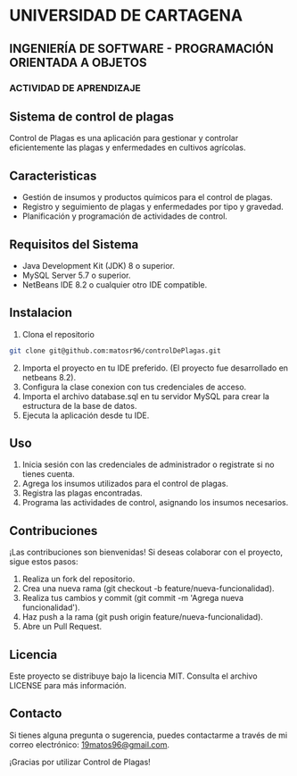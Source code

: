 # UNIVERSIDAD DE CARTAGENA
## INGENIERÍA DE SOFTWARE - PROGRAMACIÓN ORIENTADA A OBJETOS
### ACTIVIDAD DE APRENDIZAJE

## Sistema de control de plagas

Control de Plagas es una aplicación para gestionar y controlar eficientemente las plagas y enfermedades en cultivos agrícolas.

## Caracteristicas
- Gestión de insumos y productos químicos para el control de plagas.
- Registro y seguimiento de plagas y enfermedades por tipo y gravedad.
- Planificación y programación de actividades de control.

## Requisitos del Sistema

- Java Development Kit (JDK) 8 o superior.
- MySQL Server 5.7 o superior.
- NetBeans IDE 8.2 o cualquier otro IDE compatible.

## Instalacion

1. Clona el repositorio

```bash 
git clone git@github.com:matosr96/controlDePlagas.git
```

2. Importa el proyecto en tu IDE preferido. (El proyecto fue desarrollado en netbeans 8.2).
3. Configura la clase conexion con tus credenciales de acceso.
4. Importa el archivo database.sql en tu servidor MySQL para crear la estructura de la base de datos.
5. Ejecuta la aplicación desde tu IDE.

## Uso
1. Inicia sesión con las credenciales de administrador o registrate si no tienes cuenta.
2. Agrega los insumos utilizados para el control de plagas.
3. Registra las plagas encontradas.
4. Programa las actividades de control, asignando los insumos necesarios.

## Contribuciones
¡Las contribuciones son bienvenidas! Si deseas colaborar con el proyecto, sigue estos pasos:

1. Realiza un fork del repositorio.
2. Crea una nueva rama (git checkout -b feature/nueva-funcionalidad).
3. Realiza tus cambios y commit (git commit -m 'Agrega nueva funcionalidad').
4. Haz push a la rama (git push origin feature/nueva-funcionalidad).
5. Abre un Pull Request.


## Licencia
Este proyecto se distribuye bajo la licencia MIT. Consulta el archivo LICENSE para más información.

## Contacto
Si tienes alguna pregunta o sugerencia, puedes contactarme a través de mi correo electrónico: 19matos96@gmail.com.

¡Gracias por utilizar Control de Plagas!

